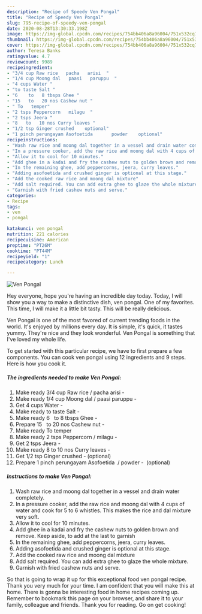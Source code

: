 ```yaml
---
description: "Recipe of Speedy Ven Pongal"
title: "Recipe of Speedy Ven Pongal"
slug: 795-recipe-of-speedy-ven-pongal
date: 2020-08-28T13:30:33.198Z
image: https://img-global.cpcdn.com/recipes/754bb406a8a96004/751x532cq70/ven-pongal-recipe-main-photo.jpg
thumbnail: https://img-global.cpcdn.com/recipes/754bb406a8a96004/751x532cq70/ven-pongal-recipe-main-photo.jpg
cover: https://img-global.cpcdn.com/recipes/754bb406a8a96004/751x532cq70/ven-pongal-recipe-main-photo.jpg
author: Teresa Banks
ratingvalue: 4.7
reviewcount: 9989
recipeingredient:
- "3/4 cup Raw rice   pacha   arisi  "
- "1/4 cup Moong dal   paasi   paruppu  "
- "4 cups Water "
- "to taste Salt "
- "6    to   8 tbsps Ghee "
- "15   to   20 nos Cashew nut "
- " To   temper"
- "2 tsps Peppercorn   milagu  "
- "2 tsps Jeera "
- "8   to   10 nos Curry leaves "
- "1/2 tsp Ginger crushed    optional"
- "1 pinch perungayam Asofoetida       powder    optional"
recipeinstructions:
- "Wash raw rice and moong dal together in a vessel and drain water completely."
- "In a pressure cooker, add the raw rice and moong dal with 4 cups of water and cook for 5 to 6 whistles. This makes the rice and dal mixture very soft."
- "Allow it to cool for 10 minutes."
- "Add ghee in a kadai and fry the cashew nuts to golden brown and remove. Keep aside, to add at the last to garnish"
- "In the remaining ghee, add peppercorns, jeera, curry leaves."
- "Adding asofoetida and crushed ginger is optional at this stage."
- "Add the cooked raw rice and moong dal mixture"
- "Add salt required. You can add extra ghee to glaze the whole mixture."
- "Garnish with fried cashew nuts and serve."
categories:
- Recipe
tags:
- ven
- pongal

katakunci: ven pongal 
nutrition: 221 calories
recipecuisine: American
preptime: "PT26M"
cooktime: "PT44M"
recipeyield: "1"
recipecategory: Lunch

---
```



![Ven Pongal](https://img-global.cpcdn.com/recipes/754bb406a8a96004/751x532cq70/ven-pongal-recipe-main-photo.jpg)

Hey everyone, hope you're having an incredible day today. Today, I will show you a way to make a distinctive dish, ven pongal. One of my favorites. This time, I will make it a little bit tasty. This will be really delicious.

Ven Pongal is one of the most favored of current trending foods in the world. It's enjoyed by millions every day. It is simple, it's quick, it tastes yummy. They're nice and they look wonderful. Ven Pongal is something that I've loved my whole life.




To get started with this particular recipe, we have to first prepare a few components. You can cook ven pongal using 12 ingredients and 9 steps. Here is how you cook it.

<!--inarticleads1-->

##### The ingredients needed to make Ven Pongal:

1. Make ready 3/4 cup Raw rice /  pacha   arisi  -
1. Make ready 1/4 cup Moong dal /  paasi   paruppu  -
1. Get 4 cups Water -
1. Make ready to taste Salt -
1. Make ready 6    to   8 tbsps Ghee -
1. Prepare 15   to   20 nos Cashew nut -
1. Make ready  To   temper
1. Make ready 2 tsps Peppercorn /  milagu  -
1. Get 2 tsps Jeera -
1. Make ready 8   to   10 nos Curry leaves -
1. Get 1/2 tsp Ginger crushed  -  (optional)
1. Prepare 1 pinch perungayam Asofoetida  /     powder  -  (optional)




<!--inarticleads2-->

##### Instructions to make Ven Pongal:

1. Wash raw rice and moong dal together in a vessel and drain water completely.
1. In a pressure cooker, add the raw rice and moong dal with 4 cups of water and cook for 5 to 6 whistles. This makes the rice and dal mixture very soft.
1. Allow it to cool for 10 minutes.
1. Add ghee in a kadai and fry the cashew nuts to golden brown and remove. Keep aside, to add at the last to garnish
1. In the remaining ghee, add peppercorns, jeera, curry leaves.
1. Adding asofoetida and crushed ginger is optional at this stage.
1. Add the cooked raw rice and moong dal mixture
1. Add salt required. You can add extra ghee to glaze the whole mixture.
1. Garnish with fried cashew nuts and serve.




So that is going to wrap it up for this exceptional food ven pongal recipe. Thank you very much for your time. I am confident that you will make this at home. There is gonna be interesting food in home recipes coming up. Remember to bookmark this page on your browser, and share it to your family, colleague and friends. Thank you for reading. Go on get cooking!
